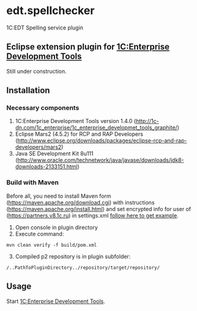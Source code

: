 # edt.spellchecker
1C:EDT Spelling service plugin

## Eclipse extension plugin for [1C:Enterprise Development Tools](http://1c-dn.com/1c_enterprise/1c_enterprise_developmet_tools_graphite/)

Still under construction.

## Installation

### Necessary components

1. 1C:Enterprise Development Tools version 1.4.0 (http://1c-dn.com/1c_enterprise/1c_enterprise_developmet_tools_graphite/)
2. Eclipse Mars2 (4.5.2) for RCP and RAP Developers (http://www.eclipse.org/downloads/packages/eclipse-rcp-and-rap-developers/mars2)
3. Java SE Development Kit 8u111 (http://www.oracle.com/technetwork/java/javase/downloads/jdk8-downloads-2133151.html)

### Build with Maven

Before all, you need to install Maven form (https://maven.apache.org/download.cgi) with instructions (https://maven.apache.org/install.html) and set encrypted info for user of (https://partners.v8.1c.ru) in settings.xml [follow here to get example](https://github.com/1C-Company/dt-example-plugins/tree/master/simple-plugin).

1. Open console in plugin directory
2. Execute command:
```
mvn clean verify -f build/pom.xml
```
3. Compiled p2 repository is in plugin subfolder:
```
/..PathToPluginDirectory../repository/target/repository/
```

## Usage

Start [1C:Enterprise Development Tools](http://1c-dn.com/1c_enterprise/1c_enterprise_developmet_tools_graphite/).
